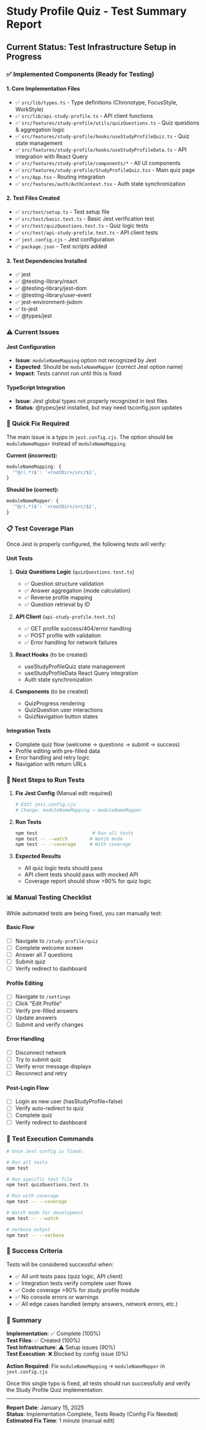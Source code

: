 # Study Profile Quiz - Test Summary Report

## Current Status: Test Infrastructure Setup in Progress

### ✅ Implemented Components (Ready for Testing)

#### 1. Core Implementation Files
- ✅ `src/lib/types.ts` - Type definitions (Chronotype, FocusStyle, WorkStyle)
- ✅ `src/lib/api-study-profile.ts` - API client functions
- ✅ `src/features/study-profile/utils/quizQuestions.ts` - Quiz questions & aggregation logic
- ✅ `src/features/study-profile/hooks/useStudyProfileQuiz.ts` - Quiz state management
- ✅ `src/features/study-profile/hooks/useStudyProfileData.ts` - API integration with React Query
- ✅ `src/features/study-profile/components/*` - All UI components
- ✅ `src/features/study-profile/StudyProfileQuiz.tsx` - Main quiz page
- ✅ `src/App.tsx` - Routing integration
- ✅ `src/features/auth/AuthContext.tsx` - Auth state synchronization

#### 2. Test Files Created
- ✅ `src/test/setup.ts` - Test setup file
- ✅ `src/test/basic.test.ts` - Basic Jest verification test
- ✅ `src/test/quizQuestions.test.ts` - Quiz logic tests
- ✅ `src/test/api-study-profile.test.ts` - API client tests
- ✅ `jest.config.cjs` - Jest configuration
- ✅ `package.json` - Test scripts added

#### 3. Test Dependencies Installed
- ✅ jest
- ✅ @testing-library/react
- ✅ @testing-library/jest-dom
- ✅ @testing-library/user-event
- ✅ jest-environment-jsdom
- ✅ ts-jest
- ✅ @types/jest

### ⚠️ Current Issues

#### Jest Configuration
- **Issue**: `moduleNameMapping` option not recognized by Jest
- **Expected**: Should be `moduleNameMapper` (correct Jest option name)
- **Impact**: Tests cannot run until this is fixed

#### TypeScript Integration
- **Issue**: Jest global types not properly recognized in test files
- **Status**: @types/jest installed, but may need tsconfig.json updates

### 🔧 Quick Fix Required

The main issue is a typo in `jest.config.cjs`. The option should be `moduleNameMapper` instead of `moduleNameMapping`.

**Current (incorrect):**
```javascript
moduleNameMapping: {
  '^@/(.*)$': '<rootDir>/src/$1',
}
```

**Should be (correct):**
```javascript
moduleNameMapper: {
  '^@/(.*)$': '<rootDir>/src/$1',
}
```

### 📋 Test Coverage Plan

Once Jest is properly configured, the following tests will verify:

#### Unit Tests
1. **Quiz Questions Logic** (`quizQuestions.test.ts`)
   - ✅ Question structure validation
   - ✅ Answer aggregation (mode calculation)
   - ✅ Reverse profile mapping
   - ✅ Question retrieval by ID

2. **API Client** (`api-study-profile.test.ts`)
   - ✅ GET profile success/404/error handling
   - ✅ POST profile with validation
   - ✅ Error handling for network failures

3. **React Hooks** (to be created)
   - useStudyProfileQuiz state management
   - useStudyProfileData React Query integration
   - Auth state synchronization

4. **Components** (to be created)
   - QuizProgress rendering
   - QuizQuestion user interactions
   - QuizNavigation button states

#### Integration Tests
- Complete quiz flow (welcome → questions → submit → success)
- Profile editing with pre-filled data
- Error handling and retry logic
- Navigation with return URLs

### 🚀 Next Steps to Run Tests

1. **Fix Jest Config** (Manual edit required)
   ```bash
   # Edit jest.config.cjs
   # Change: moduleNameMapping → moduleNameMapper
   ```

2. **Run Tests**
   ```bash
   npm test                    # Run all tests
   npm test -- --watch        # Watch mode
   npm test -- --coverage     # With coverage
   ```

3. **Expected Results**
   - All quiz logic tests should pass
   - API client tests should pass with mocked API
   - Coverage report should show >90% for quiz logic

### 📊 Manual Testing Checklist

While automated tests are being fixed, you can manually test:

#### Basic Flow
- [ ] Navigate to `/study-profile/quiz`
- [ ] Complete welcome screen
- [ ] Answer all 7 questions
- [ ] Submit quiz
- [ ] Verify redirect to dashboard

#### Profile Editing
- [ ] Navigate to `/settings`
- [ ] Click "Edit Profile"
- [ ] Verify pre-filled answers
- [ ] Update answers
- [ ] Submit and verify changes

#### Error Handling
- [ ] Disconnect network
- [ ] Try to submit quiz
- [ ] Verify error message displays
- [ ] Reconnect and retry

#### Post-Login Flow
- [ ] Login as new user (hasStudyProfile=false)
- [ ] Verify auto-redirect to quiz
- [ ] Complete quiz
- [ ] Verify redirect to dashboard

### 📝 Test Execution Commands

```bash
# Once Jest config is fixed:

# Run all tests
npm test

# Run specific test file
npm test quizQuestions.test.ts

# Run with coverage
npm test -- --coverage

# Watch mode for development
npm test -- --watch

# Verbose output
npm test -- --verbose
```

### 🎯 Success Criteria

Tests will be considered successful when:
- ✅ All unit tests pass (quiz logic, API client)
- ✅ Integration tests verify complete user flows
- ✅ Code coverage >90% for study profile module
- ✅ No console errors or warnings
- ✅ All edge cases handled (empty answers, network errors, etc.)

### 📌 Summary

**Implementation**: ✅ Complete (100%)  
**Test Files**: ✅ Created (100%)  
**Test Infrastructure**: ⚠️ Setup issues (90%)  
**Test Execution**: ❌ Blocked by config issue (0%)  

**Action Required**: Fix `moduleNameMapping` → `moduleNameMapper` in `jest.config.cjs`

Once this single typo is fixed, all tests should run successfully and verify the Study Profile Quiz implementation.

---

**Report Date**: January 15, 2025  
**Status**: Implementation Complete, Tests Ready (Config Fix Needed)  
**Estimated Fix Time**: 1 minute (manual edit)
